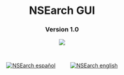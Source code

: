 <!--
  Title:NSEarch GUI v 1.0
  Description:Fork for NSEarch with Graphical Interface 
  Author: Miguel Baez
-->
<meta name="keywords" content="NSEarch GUI, NSEarch, Nmap scripting search engine">
<meta name="description" content="Fork for NSEarch (Nmap Scripting Search Engine) with Graphical Interface.">
<meta name="author" content="Miguel Baez">
<h1 align="center">NSEarch GUI</h1>
<h3 align="center">Version 1.0</h3>
<p align="center">
  <img src="https://user-images.githubusercontent.com/77067446/188985663-936c54aa-4996-460f-a4c3-b883fc1c889d.png"/>
</p>
<br>
<p align="center">
  <a title="NSEarch en Español" href="README.es.md"><img title="NSEarch español" src="https://user-images.githubusercontent.com/77067446/189012440-2a88ecf5-d1a5-4501-a1ff-c2ff80fb1a49.png"/></a>
  &nbsp;&nbsp;&nbsp;&nbsp;&nbsp;&nbsp;&nbsp;&nbsp;
 <a href="README.md" title="NSEarch in English"><img title="NSEarch english" src="https://user-images.githubusercontent.com/77067446/189012485-1f9afa76-73ec-42ef-9035-f9a157365d9d.png"/></a>
</p>
